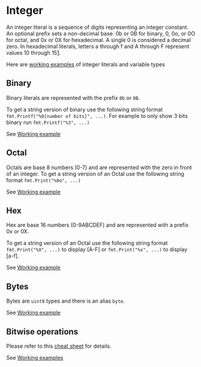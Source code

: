 # Integer

An integer literal is a sequence of digits representing an integer constant. An optional prefix sets a non-decimal base: 0b or 0B for binary, 0, 0o, or 0O for octal, and 0x or 0X for hexadecimal. A single 0 is considered a decimal zero. In hexadecimal literals, letters a through f and A through F represent values 10 through 15[1](https://go.dev/ref/spec).

Here are [working examples](../integer/integer_test.go) of integer literals and variable types

## Binary

Binary literals are represented with the prefix `0b` or `0B`.

To get a string version of binary use the following string format `fmt.Printf("%0[number of bits]", ...)`. For example to only show 3 bits binary run `fmt.Printf("%3", ...)`

See [Working example](../integer/binary_test.go)

## Octal

Octals are base 8 numbers (0-7) and are represented with the zero in front of an integer. To get a string version of an Octal use the following string format `fmt.Print("%0o", ...)`

See [Working example](../integer/octal_test.go)

## Hex

Hex are base 16 numbers (0-9ABCDEF) and are represented with a prefix 0x or 0X.

To get a string version of an Octal use the following string format `fmt.Print("%X", ...)` to display [A-F] or `fmt.Print("%x", ...)` to display [a-f].

See [Working example](../integer/hex_test.go)

## Bytes

Bytes are `uint8` types and there is an alias `byte`.

See [Working example](../integer/byte_test.go)

## Bitwise operations

Please refer to this [cheat sheet](https://yourbasic.org/golang/bitwise-operator-cheat-sheet/) for details.

See [Working examples](../integer/bitops_test.go)